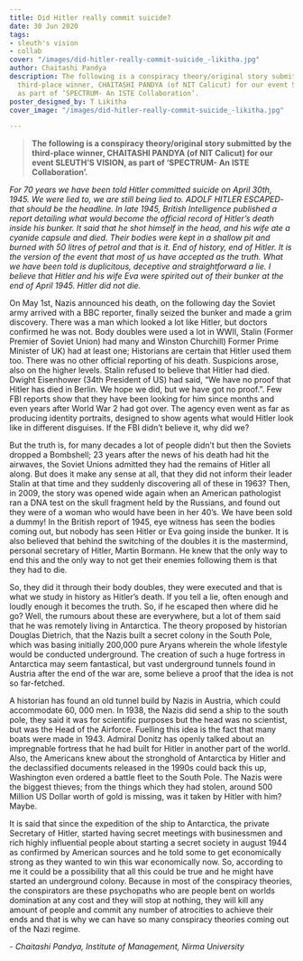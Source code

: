 ```yaml
---
title: Did Hitler really commit suicide?
date: 30 Jun 2020
tags:
- sleuth's vision
- collab
cover: "/images/did-hitler-really-commit-suicide_-likitha.jpg"
author: Chaitashi Pandya
description: The following is a conspiracy theory/original story submitted by the
  third-place winner, CHAITASHI PANDYA (of NIT Calicut) for our event SLEUTH’S VISION,
  as part of ‘SPECTRUM- An ISTE Collaboration’.
poster_designed_by: T Likitha
cover_image: "/images/did-hitler-really-commit-suicide_-likitha.jpg"

---
```

> **The following is a conspiracy theory/original story submitted by the third-place winner, CHAITASHI PANDYA (of NIT Calicut) for our event SLEUTH’S VISION, as part of ‘SPECTRUM- An ISTE Collaboration’.**

_For 70 years we have been told Hitler committed suicide on April 30th, 1945. We were lied to, we are still being lied to. ADOLF HITLER ESCAPED- that should be the headline. In late 1945, British Intelligence published a report detailing what would become the official record of Hitler’s death inside his bunker. It said that he shot himself in the head, and his wife ate a cyanide capsule and died. Their bodies were kept in a shallow pit and burned with 50 litres of petrol and that is it. End of history, end of Hitler. It is the version of the event that most of us have accepted as the truth. What we have been told is duplicitous, deceptive and straightforward a lie. I believe that Hitler and his wife Eva were spirited out of their bunker at the end of April 1945. Hitler did not die._

On May 1st, Nazis announced his death, on the following day the Soviet army arrived with a BBC reporter, finally seized the bunker and made a grim discovery. There was a man which looked a lot like Hitler, but doctors confirmed he was not. Body doubles were used a lot in WWII, Stalin (Former Premier of Soviet Union) had many and Winston Churchill) Former Prime Minister of UK) had at least one; Historians are certain that Hitler used them too. There was no other official reporting of his death. Suspicions arose, also on the higher levels. Stalin refused to believe that Hitler had died. Dwight Eisenhower (34th President of US) had said, “We have no proof that Hitler has died in Berlin. We hope we did, but we have got no proof.”. Few FBI reports show that they have been looking for him since months and even years after World War 2 had got over. The agency even went as far as producing identity portraits, designed to show agents what would Hitler look like in different disguises. If the FBI didn’t believe it, why did we?

But the truth is, for many decades a lot of people didn’t but then the Soviets dropped a Bombshell; 23 years after the news of his death had hit the airwaves, the Soviet Unions admitted they had the remains of Hitler all along. But does it make any sense at all, that they did not inform their leader Stalin at that time and they suddenly discovering all of these in 1963? Then, in 2009, the story was opened wide again when an American pathologist ran a DNA test on the skull fragment held by the Russians, and found out they were of a woman who would have been in her 40’s. We have been sold a dummy! In the British report of 1945, eye witness has seen the bodies coming out, but nobody has seen Hitler or Eva going inside the bunker. It is also believed that behind the switching of the doubles it is the mastermind, personal secretary of Hitler, Martin Bormann. He knew that the only way to end this and the only way to not get their enemies following them is that they had to die.

So, they did it through their body doubles, they were executed and that is what we study in history as Hitler’s death. If you tell a lie, often enough and loudly enough it becomes the truth. So, if he escaped then where did he go? Well, the rumours about these are everywhere, but a lot of them said that he was remotely living in Antarctica. The theory proposed by historian Douglas Dietrich, that the Nazis built a secret colony in the South Pole, which was basing initially 200,000 pure Aryans wherein the whole lifestyle would be conducted underground. The creation of such a huge fortress in Antarctica may seem fantastical, but vast underground tunnels found in Austria after the end of the war are, some believe a proof that the idea is not so far-fetched. 

A historian has found an old tunnel build by Nazis in Austria, which could accommodate 60, 000 men. In 1938, the Nazis did send a ship to the south pole, they said it was for scientific purposes but the head was no scientist, but was the Head of the Airforce. Fuelling this idea is the fact that many boats were made in 1943. Admiral Donitz has openly talked about an impregnable fortress that he had built for Hitler in another part of the world. Also, the Americans knew about the stronghold of Antarctica by Hitler and the declassified documents released in the 1990s could back this up, Washington even ordered a battle fleet to the South Pole. The Nazis were the biggest thieves; from the things which they had stolen, around 500 Million US Dollar worth of gold is missing, was it taken by Hitler with him? Maybe.

It is said that since the expedition of the ship to Antarctica, the private Secretary of Hitler, started having secret meetings with businessmen and rich highly influential people about starting a secret society in august 1944 as confirmed by American sources and he told some to get economically strong as they wanted to win this war economically now. So, according to me it could be a possibility that all this could be true and he might have started an underground colony. Because in most of the conspiracy theories, the conspirators are these psychopaths who are people bent on worlds domination at any cost and they will stop at nothing, they will kill any amount of people and commit any number of atrocities to achieve their ends and that is why we can have so many conspiracy theories coming out of the Nazi regime.

_- Chaitashi Pandya, Institute of Management, Nirma University_